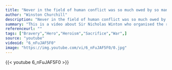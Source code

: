 ```yaml
---
title: "Never in the field of human conflict was so much owed by so many to so few."
author: "Winston Churchill"
description: "Never in the field of human conflict was so much owed by so many to so few. - Winston Churchill quotes from GetInspired365.com"
summary: "This is a video about Sir Nicholas Winton who organised the rescue and passage to Britain of about 669 mostly Jewish Czechoslovakian children destined for the Nazi death camps before World War II in an operation known as the Czech Kindertransport. This video is the BBC Programme 'That's Life' aired in 1988"
referenceurl: ""
tags: ["Bravery","Hero","Heroism","Sacrifice","War",]
source: "youtube"
videoid: "6_nFuJAF5F0"
image: "https://img.youtube.com/vi/6_nFuJAF5F0/0.jpg"
---
```


{{< youtube 6_nFuJAF5F0 >}}
